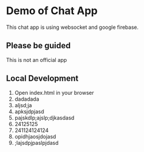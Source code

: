 # Demo of Chat App

This chat app is using websocket
and google firebase.

## Please be guided

This is not an official app

## Local Development

1. Open index.html in your browser
2. dadadada
3. aljsd;ja
4. apksjdpjasd
5. pajskdlp;ajslp;djkasdasd
6. 24125125
7. 241124124124
8. opidhjaosjdojasd
9. ;lajsdpjpaslpjdasd
